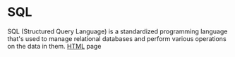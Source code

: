 # SQL

SQL (Structured Query Language) is a standardized programming language that's used to manage relational databases and perform various operations on the data in them.
[HTML](/wiki/HTML) page